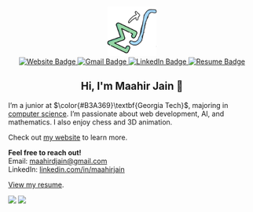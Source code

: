 <div id="header" align="center">
  <img src="./logo.png" width="100"/>
</div>

<div id="badges" align="center">
  <a href="https://maahirjain.github.io/">
    <img src="https://img.shields.io/badge/Website-orange?logo=googleearth&logoColor=white&style=for-the-badge" alt="Website Badge"/>
  </a>

  <a href="mailto:maahirdjain@gmail.com">
    <img src="https://img.shields.io/badge/Gmail-red?logo=gmail&logoColor=white&style=for-the-badge" alt="Gmail Badge"/>
  </a>

  <a href="https://www.linkedin.com/in/maahirjain/">
    <img src="https://img.shields.io/badge/LinkedIn-blue?logo=linkedin&logoColor=white&style=for-the-badge" alt="LinkedIn Badge"/>
  </a>

  <a href="https://maahirjain.github.io/assets/pdfs/Maahir_Jain_Resume.pdf">
    <img src="https://img.shields.io/badge/Resume-green?logo=googledocs&logoColor=white&style=for-the-badge" alt="Resume Badge"/>
  </a>
</div>

<h2 align="center">Hi, I'm Maahir Jain 👋</h2>

I’m a junior at $\color{#B3A369}\textbf{Georgia Tech}$, majoring in [computer science](https://www.cc.gatech.edu/). I’m passionate about web development, AI, and mathematics. I also enjoy chess and 3D animation.

Check out [my website](https://maahirjain.github.io) to learn more.

**Feel free to reach out!**<br>
Email: [maahirdjain@gmail.com](mailto:maahirdjain@gmail.com)<br>
LinkedIn: [linkedin.com/in/maahirjain](http://linkedin.com/in/maahirjain)

[View my resume](https://maahirjain.github.io/assets/pdfs/Maahir_Jain_Resume.pdf).

<p float="left">
  <img src="http://github-readme-streak-stats.herokuapp.com?user=maahirjain&theme=dark&background=000000" height="200" />
  <img src="https://github-readme-stats.vercel.app/api/top-langs/?username=maahirjain&layout=compact&theme=vision-friendly-dark" height="200" /> 
</p>



